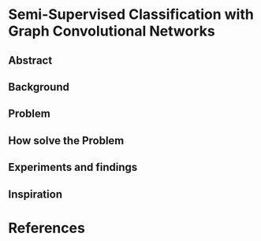 # Semi-Supervised Classification with Graph Convolutional Networks

## Abstract

## Background 

## Problem 

## How solve the Problem

## Experiments and findings

## Inspiration 

# References 
